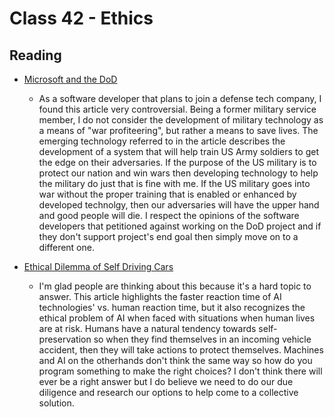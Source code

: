 # Class 42 - Ethics

## Reading

- [Microsoft and the DoD](https://web.archive.org/web/20200616232735/https://www.businessinsider.com/microsoft-employees-protest-contract-us-army-hololens-2019-2)

    - As a software developer that plans to join a defense tech company, I found this article very controversial. Being a former military service member, I do not consider the development of military technology as a means of "war profiteering", but rather a means to save lives. The emerging technology referred to in the article describes the development of a system that will help train US Army soldiers to get the edge on their adversaries. If the purpose of the US military is to protect our nation and win wars then developing technology to help the military do just that is fine with me. If the US military goes into war without the proper training that is enabled or enhanced by developed technolgy, then our adversaries will have the upper hand and good people will die. I respect the opinions of the software developers that petitioned against working on the DoD project and if they don't support project's end goal then simply move on to a different one.

- [Ethical Dilemma of Self Driving Cars](https://www.theglobeandmail.com/globe-drive/culture/technology/the-ethical-dilemmas-of-self-drivingcars/article37803470/)

    - I'm glad people are thinking about this because it's a hard topic to answer. This article highlights the faster reaction time of AI technologies' vs. human reaction time, but it also recognizes the ethical problem of AI when faced with situations when human lives are at risk. Humans have a natural tendency towards self-preservation so when they find themselves in an incoming vehicle accident, then they will take actions to protect themselves. Machines and AI on the otherhands don't think the same way so how do you program something to make the right choices? I don't think there will ever be a right answer but I do believe we need to do our due diligence and research our options to help come to a collective solution.